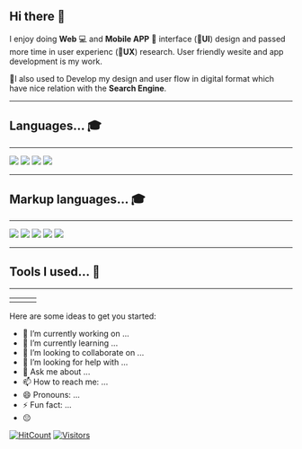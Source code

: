 ## Hi there 👋
 
 I enjoy doing  **Web** :computer: and  **Mobile APP** :iphone: interface (:star2:**UI**) design and passed more time in user experienc (:star2:**UX**) research. User friendly wesite and app development is my work.

 :star2:I also used to Develop my design and user flow in digital format which have nice relation with the **Search Engine**.
 <hr>

## Languages... :mortar_board:
<hr>
<img src= "https://img.shields.io/static/v1?label=C&message=%20&color=success"> 
<img src= "https://img.shields.io/static/v1?label=C%2B%2B&message=%20&color=success"> 
<img src= "https://img.shields.io/static/v1?label=Java&message=%20&color=success"> 
<img src= "https://img.shields.io/static/v1?label=JavaScript&message=%20&color=success">

<hr>

## Markup languages... :mortar_board:
<hr/>
<img src= "https://img.shields.io/static/v1?label=HTML&message=%20&color=success">
<img src= "https://img.shields.io/static/v1?label=CSS&message=%20&color=success">
<img src= "https://img.shields.io/static/v1?label=SCSS&message=%20&color=success">
<img src= "https://img.shields.io/static/v1?label=XML&message=%20&color=success">
<img src="https://img.shields.io/badge/Html--ff7851">
<hr>

## Tools I used... :electric_plug:
<hr>


|  |  |  |
|---|---|---|
|  |  | |


Here are some ideas to get you started:

- 🔭 I’m currently working on ...
- 🌱 I’m currently learning ...
- 👯 I’m looking to collaborate on ...
- 🤔 I’m looking for help with ...
- 💬 Ask me about ...
- 📫 How to reach me: ...
- 😄 Pronouns: ...
- ⚡ Fun fact: ...
- :pensive:

[![HitCount](http://hits.dwyl.com/mhrshuvo/mhrshuvo.svg)](http://hits.dwyl.com/mhrshuvo/mhrshuvo)
[![Visitors](https://visitor-badge.glitch.me/badge?page_id=mhrshuvo.visitor-badge)](https://github.com/mhrshuvo)

